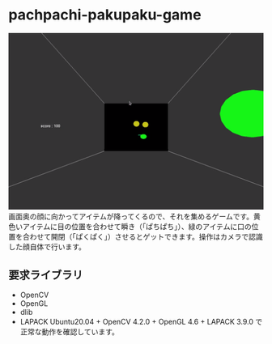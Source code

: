 # pachpachi-pakupaku-game
![screenshot](screenshot.png)
画面奥の顔に向かってアイテムが降ってくるので、それを集めるゲームです。黄色いアイテムに目の位置を合わせて瞬き（「ぱちぱち」）、緑のアイテムに口の位置を合わせて開閉（「ぱくぱく」）させるとゲットできます。操作はカメラで認識した顔自体で行います。


## 要求ライブラリ
- OpenCV
- OpenGL
- dlib
- LAPACK
Ubuntu20.04 + OpenCV 4.2.0 + OpenGL 4.6 + LAPACK 3.9.0 で正常な動作を確認しています。

